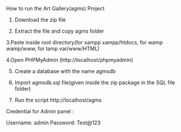 How to run the Art Gallery(agms) Project
1. Download the zip file

2. Extract the file and copy agms folder

3.Paste inside root directory(for xampp xampp/htdocs, for wamp wamp/www, for lamp var/www/HTML)

4.Open PHPMyAdmin (http://localhost/phpmyadmin)

5. Create a database with the name agmsdb

6. Import agmsdb.sql file(given inside the zip package in the SQL file folder)

7. Run the script http://localhost/agms

Credential for Admin panel :

Username: admin
Password: Test@123

